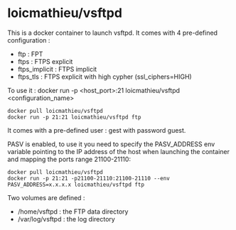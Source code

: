 # loicmathieu/vsftpd
This is a docker container to launch vsftpd. 
It comes with 4 pre-defined configuration : 
- ftp : FPT
- ftps : FTPS explicit
- ftps_implicit : FTPS implicit
- ftps_tls : FTPS explicit with high cypher (ssl_ciphers=HIGH)

To use it : docker run -p <host_port>:21 loicmathieu/vsftpd <configuration_name>
```
docker pull loicmathieu/vsftpd
docker run -p 21:21 loicmathieu/vsftpd ftp
```

It comes with a pre-defined user : gest with password guest.

PASV is enabled, to use it you need to specify the PASV_ADDRESS env variable pointing to the IP address of the host when launching the container and mapping the ports range 21100-21110: 
```
docker pull loicmathieu/vsftpd
docker run -p 21:21 -p21100-21110:21100-21110 --env PASV_ADDRESS=x.x.x.x loicmathieu/vsftpd ftp
```

Two volumes are defined : 
- /home/vsftpd : the FTP data directory
- /var/log/vsftpd : the log directory